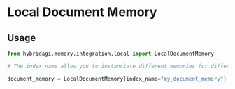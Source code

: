 # Local Document Memory



## Usage

```python
from hybridagi.memory.integration.local import LocalDocumentMemory

# The index name allow you to instanciate different memories for different purposes

document_memory = LocalDocumentMemory(index_name="my_document_memory")

```